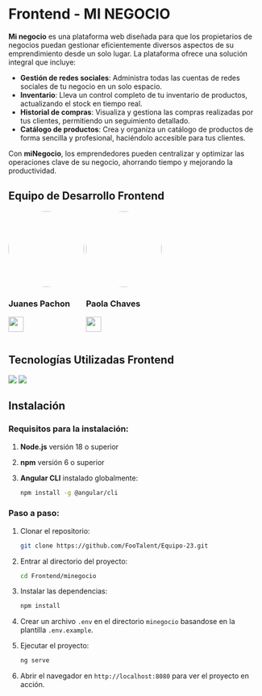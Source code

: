 # Frontend - MI NEGOCIO

**Mi negocio** es una plataforma web diseñada para que los propietarios de negocios puedan gestionar eficientemente diversos aspectos de su emprendimiento desde un solo lugar. La plataforma ofrece una solución integral que incluye:

- **Gestión de redes sociales**: Administra todas las cuentas de redes sociales de tu negocio en un solo espacio.
- **Inventario**: Lleva un control completo de tu inventario de productos, actualizando el stock en tiempo real.
- **Historial de compras**: Visualiza y gestiona las compras realizadas por tus clientes, permitiendo un seguimiento detallado.
- **Catálogo de productos**: Crea y organiza un catálogo de productos de forma sencilla y profesional, haciéndolo accesible para tus clientes.

Con **miNegocio**, los emprendedores pueden centralizar y optimizar las operaciones clave de su negocio, ahorrando tiempo y mejorando la productividad.

## Equipo de Desarrollo Frontend
<div>
   <div style="display: inline-block;">
    <img src="https://avatars.githubusercontent.com/u/156712331?v=4" width="150" height="150" style="border-radius: 50%;" />
    <h3 >Juanes Pachon</h3>
    <p>
      <a href="https://github.com/JuanesPachon" target="_blank">
        <img src="https://img.shields.io/badge/GitHub-181717.svg?style=for-the-badge&logo=GitHub&logoColor=white" height="30" />
      </a>
    </p>
  </div>

  <div style="display: inline-block;">
    <img src="https://ca.slack-edge.com/T06K4R8BQR1-U07KJQG7T2A-877da31c7a8d-512" width="150" height="150" style="border-radius: 50%;" />
    <h3 >Paola Chaves</h3>
    <p>
      <a href="https://github.com/JuanesPachon" target="_blank">
        <img src="https://img.shields.io/badge/GitHub-181717.svg?style=for-the-badge&logo=GitHub&logoColor=white" height="30" />
      </a>
    </p>
  </div>

</div>

## Tecnologías Utilizadas Frontend
<img src="https://img.shields.io/badge/Angular-E21212?style=for-the-badge&logo=angular&logoColor=white" />
<img src="https://img.shields.io/badge/TailwindCSS-06B6D4?style=for-the-badge&logo=tailwindcss&logoColor=white" />

## Instalación

### Requisitos para la instalación:

1. **Node.js** versión 18 o superior
2. **npm** versión 6 o superior
3. **Angular CLI** instalado globalmente:

   ```bash
   npm install -g @angular/cli
   ```

### Paso a paso:

1. Clonar el repositorio:
   ```bash
   git clone https://github.com/FooTalent/Equipo-23.git
   ```
2. Entrar al directorio del proyecto:
   ```bash
   cd Frontend/minegocio
   ```
3. Instalar las dependencias:
   ```bash
   npm install
   ```
4. Crear un archivo `.env` en el directorio `minegocio` basandose en la plantilla `.env.example`.

5. Ejecutar el proyecto:
   ```bash
   ng serve
   ```

6. Abrir el navegador en `http://localhost:8080` para ver el proyecto en acción.

